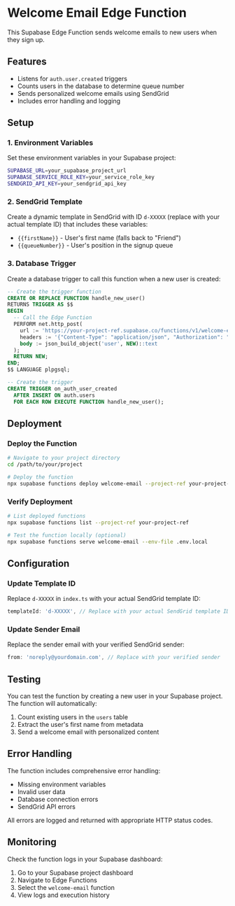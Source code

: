 # Welcome Email Edge Function

This Supabase Edge Function sends welcome emails to new users when they sign up.

## Features

- Listens for `auth.user.created` triggers
- Counts users in the database to determine queue number
- Sends personalized welcome emails using SendGrid
- Includes error handling and logging

## Setup

### 1. Environment Variables

Set these environment variables in your Supabase project:

```bash
SUPABASE_URL=your_supabase_project_url
SUPABASE_SERVICE_ROLE_KEY=your_service_role_key
SENDGRID_API_KEY=your_sendgrid_api_key
```

### 2. SendGrid Template

Create a dynamic template in SendGrid with ID `d-XXXXX` (replace with your actual template ID) that includes these variables:

- `{{firstName}}` - User's first name (falls back to "Friend")
- `{{queueNumber}}` - User's position in the signup queue

### 3. Database Trigger

Create a database trigger to call this function when a new user is created:

```sql
-- Create the trigger function
CREATE OR REPLACE FUNCTION handle_new_user()
RETURNS TRIGGER AS $$
BEGIN
  -- Call the Edge Function
  PERFORM net.http_post(
    url := 'https://your-project-ref.supabase.co/functions/v1/welcome-email',
    headers := '{"Content-Type": "application/json", "Authorization": "Bearer YOUR_ANON_KEY"}'::jsonb,
    body := json_build_object('user', NEW)::text
  );
  RETURN NEW;
END;
$$ LANGUAGE plpgsql;

-- Create the trigger
CREATE TRIGGER on_auth_user_created
  AFTER INSERT ON auth.users
  FOR EACH ROW EXECUTE FUNCTION handle_new_user();
```

## Deployment

### Deploy the Function

```bash
# Navigate to your project directory
cd /path/to/your/project

# Deploy the function
npx supabase functions deploy welcome-email --project-ref your-project-ref
```

### Verify Deployment

```bash
# List deployed functions
npx supabase functions list --project-ref your-project-ref

# Test the function locally (optional)
npx supabase functions serve welcome-email --env-file .env.local
```

## Configuration

### Update Template ID

Replace `d-XXXXX` in `index.ts` with your actual SendGrid template ID:

```typescript
templateId: 'd-XXXXX', // Replace with your actual SendGrid template ID
```

### Update Sender Email

Replace the sender email with your verified SendGrid sender:

```typescript
from: 'noreply@yourdomain.com', // Replace with your verified sender
```

## Testing

You can test the function by creating a new user in your Supabase project. The function will automatically:

1. Count existing users in the `users` table
2. Extract the user's first name from metadata
3. Send a welcome email with personalized content

## Error Handling

The function includes comprehensive error handling:

- Missing environment variables
- Invalid user data
- Database connection errors
- SendGrid API errors

All errors are logged and returned with appropriate HTTP status codes.

## Monitoring

Check the function logs in your Supabase dashboard:

1. Go to your Supabase project dashboard
2. Navigate to Edge Functions
3. Select the `welcome-email` function
4. View logs and execution history 